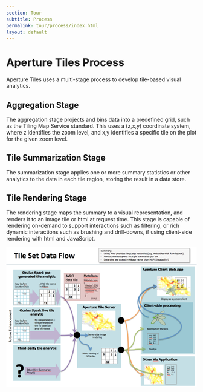 ```yaml
---
section: Tour
subtitle: Process
permalink: tour/process/index.html
layout: default
---
```


Aperture Tiles Process
=======================

Aperture Tiles uses a multi-stage process to develop tile-based visual analytics. 

Aggregation Stage
-----------------

The aggregation stage projects and bins data into a predefined grid, such as the Tiling Map Service standard.  This uses a (z,x,y) coordinate system, where z identifies the zoom level, and x,y identifies a specific tile on the plot for the given zoom level. 

Tile Summarization Stage
------------------------

The summarization stage applies one or more summary statistics or other analytics to the data in each tile region, storing the result in a data store. 

Tile Rendering Stage
--------------------

The rendering stage maps the summary to a visual representation, and renders it to an image tile or html at request time. This stage is capable of rendering on-demand to support interactions such as filtering, or rich dynamic interactions such as brushing and drill-downs, if using client-side rendering with html and JavaScript.

![Aperture Tiles Architectural Overview](../../img/arch-overview.png)